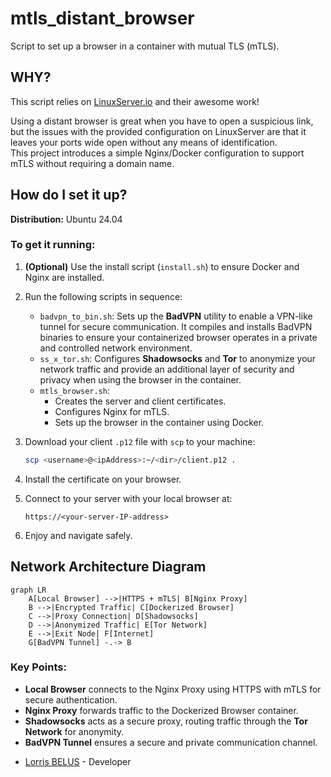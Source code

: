 # mtls_distant_browser
Script to set up a browser in a container with mutual TLS (mTLS).

## WHY?
This script relies on [LinuxServer.io](https://docs.linuxserver.io) and their awesome work!

Using a distant browser is great when you have to open a suspicious link, but the issues with the provided configuration on LinuxServer are that it leaves your ports wide open without any means of identification.  
This project introduces a simple Nginx/Docker configuration to support mTLS without requiring a domain name.

## How do I set it up?
**Distribution:** Ubuntu 24.04

### To get it running:

1. **(Optional)** Use the install script (`install.sh`) to ensure Docker and Nginx are installed.

2. Run the following scripts in sequence:
   - `badvpn_to_bin.sh`: Sets up the **BadVPN** utility to enable a VPN-like tunnel for secure communication. It compiles and installs BadVPN binaries to ensure your containerized browser operates in a private and controlled network environment.
   - `ss_x_tor.sh`: Configures **Shadowsocks** and **Tor** to anonymize your network traffic and provide an additional layer of security and privacy when using the browser in the container.
   - `mtls_browser.sh`: 
     - Creates the server and client certificates.
     - Configures Nginx for mTLS.
     - Sets up the browser in the container using Docker.

3. Download your client `.p12` file with `scp` to your machine:
   ```sh
   scp <username>@<ipAddress>:~/<dir>/client.p12 .
   ```

4. Install the certificate on your browser.

5. Connect to your server with your local browser at:
   ```
   https://<your-server-IP-address>
   ```

6. Enjoy and navigate safely.

## Network Architecture Diagram

```mermaid
graph LR
    A[Local Browser] -->|HTTPS + mTLS| B[Nginx Proxy]
    B -->|Encrypted Traffic| C[Dockerized Browser]
    C -->|Proxy Connection| D[Shadowsocks]
    D -->|Anonymized Traffic| E[Tor Network]
    E -->|Exit Node| F[Internet]
    G[BadVPN Tunnel] -.-> B
```

### Key Points:
- **Local Browser** connects to the Nginx Proxy using HTTPS with mTLS for secure authentication.
- **Nginx Proxy** forwards traffic to the Dockerized Browser container.
- **Shadowsocks** acts as a secure proxy, routing traffic through the **Tor Network** for anonymity.
- **BadVPN Tunnel** ensures a secure and private communication channel.


* [Lorris BELUS](https://github.com/Lbelus) - Developer
